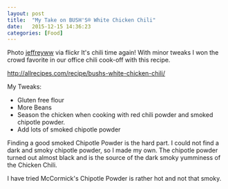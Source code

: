 ```yaml
---
layout: post
title:  "My Take on BUSH'S® White Chicken Chili"
date:   2015-12-15 14:36:23
categories: [Food]
---
```

<span class="image featured"><img src="{{ site.baseurl }}/images/chicken-chili.jpg" alt="">Photo <a href="https://www.flickr.com/photos/jeffreyww">jeffreyww</a>  via flickr</span>
It's chili time again! With minor tweaks I won the crowd favorite in our office chili cook-off with this recipe.

http://allrecipes.com/recipe/bushs-white-chicken-chili/

My Tweaks:

- Gluten free flour
- More Beans
- Season the chicken when cooking with red chili powder and smoked chipotle powder.
- Add lots of smoked chipotle powder

Finding a good smoked Chipotle Powder is the hard part. I could not find a dark and smoky chipotle powder, so I made my own. The chipotle powder turned out almost black and is the source of the dark smoky yumminess of the Chicken Chili.

I have tried McCormick's Chipotle Powder is rather hot and not that smoky.
